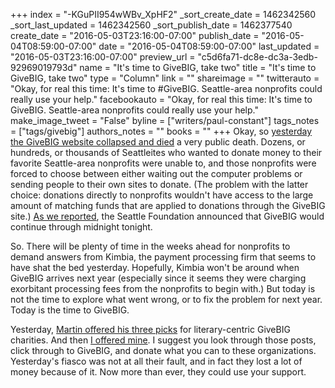 +++
index = "-KGuPII954wWBv_XpHF2"
_sort_create_date = 1462342560
_sort_last_updated = 1462342560
_sort_publish_date = 1462377540
create_date = "2016-05-03T23:16:00-07:00"
publish_date = "2016-05-04T08:59:00-07:00"
date = "2016-05-04T08:59:00-07:00"
last_updated = "2016-05-03T23:16:00-07:00"
preview_url = "c5d6fa71-dc8e-dc3a-3edb-92969019793d"
name = "It's time to GiveBIG, take two"
title = "It's time to GiveBIG, take two"
type = "Column"
link = ""
shareimage = ""
twitterauto = "Okay, for real this time: It's time to #GiveBIG. Seattle-area nonprofits could really use your help."
facebookauto = "Okay, for real this time: It's time to GiveBIG. Seattle-area nonprofits could really use your help."
make_image_tweet = "False"
byline = ["writers/paul-constant"]
tags_notes = ["tags/givebig"]
authors_notes = ""
books = ""
+++
Okay, so [yesterday the GiveBIG website collapsed and died](http://seattlereviewofbooks.com/notes/2016/05/03/a-quick-note-on-problems-with-givebig/) a very public death. Dozens, or hundreds, or thousands of Seattleites who wanted to donate money to their favorite Seattle-area nonprofits were unable to, and those nonprofits were forced to choose between either waiting out the computer problems or sending people to their own sites to donate. (The problem with the latter choice: donations directly to nonprofits wouldn't have access to the large amount of matching funds that are applied to donations through the GiveBIG site.) [As we reported](http://seattlereviewofbooks.com/notes/2016/05/03/a-quick-note-on-problems-with-givebig/), the Seattle Foundation announced that GiveBIG would continue through midnight tonight.

So. There will be plenty of time in the weeks ahead for nonprofits to demand answers from Kimbia, the payment processing firm that seems to have shat the bed yesterday. Hopefully, Kimbia won't be around when GiveBIG arrives next year (especially since it seems they were charging exorbitant processing fees from the nonprofits to begin with.) But today is not the time to explore what went wrong, or to fix the problem for next year. Today is the time to GiveBIG.

Yesterday, [Martin offered his three picks](http://seattlereviewofbooks.com/notes/2016/05/03/martins-picks-for-givebig/) for literary-centric GiveBIG charities. And then [I offered mine](http://seattlereviewofbooks.com/notes/2016/05/03/pauls-picks-for-givebig/). I suggest you look through those posts, click through to GiveBIG, and donate what you can to these organizations. Yesterday's fiasco was not at all their fault, and in fact they lost a lot of money because of it. Now more than ever, they could use your support.

